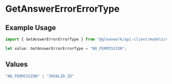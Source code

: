 # GetAnswerErrorErrorType

## Example Usage

```typescript
import { GetAnswerErrorErrorType } from "@gleanwork/api-client/models/components";

let value: GetAnswerErrorErrorType = "NO_PERMISSION";
```

## Values

```typescript
"NO_PERMISSION" | "INVALID_ID"
```